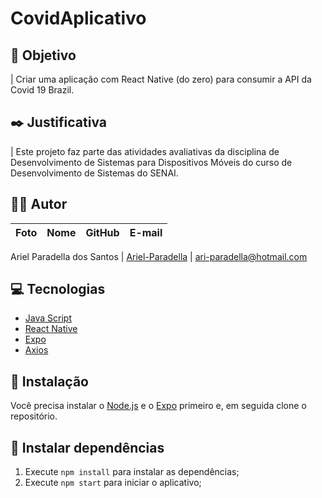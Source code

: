 # CovidAplicativo

## :nazar_amulet: Objetivo

| Criar uma aplicação com React Native (do zero) para consumir a API da Covid 19 Brazil.

## :black_nib: Justificativa

| Este projeto faz parte das atividades avaliativas da disciplina de Desenvolvimento de Sistemas para Dispositivos Móveis do curso de Desenvolvimento de Sistemas do SENAI.

## :man_technologist: Autor

Foto | Nome | GitHub | E-mail
---- | ---- | ------ | ------

   Ariel Paradella dos Santos | [Ariel-Paradella](https://github.com/Ariel-Paradella) | ari-paradella@hotmail.com

## :computer: Tecnologias

- [Java Script](https://www.javascript.com/)
- [React Native](https://facebook.github.io/react-native/)
- [Expo](https://docs.expo.io)
- [Axios](https://github.com/axios/axios)

## :construction_worker: Instalação

Você precisa instalar o [Node.js](https://nodejs.org/en/download/) e o [Expo](https://docs.expo.io) primeiro e, em seguida clone o repositório.

## :wrench: Instalar dependências

1. Execute `npm install` para instalar as dependências;
2. Execute `npm start` para iniciar o aplicativo;